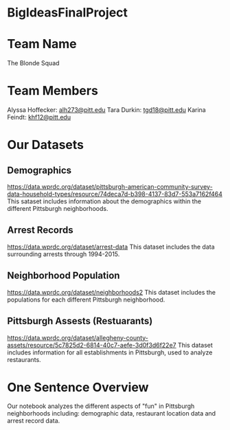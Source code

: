 # BigIdeasFinalProject

# Team Name
The Blonde Squad

# Team Members
Alyssa Hoffecker: alh273@pitt.edu
Tara Durkin: tgd18@pitt.edu
Karina Feindt: khf12@pitt.edu

# Our Datasets
## Demographics
https://data.wprdc.org/dataset/pittsburgh-american-community-survey-data-household-types/resource/74deca7d-b398-4137-83d7-553a7162f464
This sataset includes information about the demographics within the different Pittsburgh neighborhoods.
## Arrest Records
https://data.wprdc.org/dataset/arrest-data
This dataset includes the data surrounding arrests through 1994-2015.

## Neighborhood Population
https://data.wprdc.org/dataset/neighborhoods2
This dataset includes the populations for each different Pittsburgh neighborhood.
## Pittsburgh Assests (Restuarants)
https://data.wprdc.org/dataset/allegheny-county-assets/resource/5c7825d2-6814-40c7-aefe-3d0f3d6f22e7
This dataset includes information for all establishments in Pittsburgh, used to analyze restaurants.

# One Sentence Overview
Our notebook analyzes the different aspects of "fun" in Pittsburgh neighborhoods including: demographic data, restaurant location data and arrest record data.
